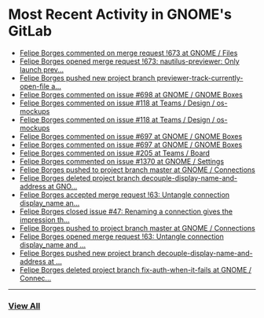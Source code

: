 # Most Recent Activity in GNOME's GitLab

<!-- BLOG-POST-LIST:START -->
- [Felipe Borges commented on merge request !673 at GNOME / Files](https://gitlab.gnome.org/GNOME/nautilus/-/merge_requests/673#note_1122714)
- [Felipe Borges opened merge request !673: nautilus-previewer: Only launch prev...](https://gitlab.gnome.org/GNOME/nautilus/-/merge_requests/673)
- [Felipe Borges pushed new project branch previewer-track-currently-open-file a...](https://gitlab.gnome.org/GNOME/nautilus/-/commits/previewer-track-currently-open-file)
- [Felipe Borges commented on issue #698 at GNOME / GNOME Boxes](https://gitlab.gnome.org/GNOME/gnome-boxes/-/issues/698#note_1122430)
- [Felipe Borges commented on issue #118 at Teams / Design / os-mockups](https://gitlab.gnome.org/Teams/Design/os-mockups/-/issues/118#note_1122428)
- [Felipe Borges commented on issue #118 at Teams / Design / os-mockups](https://gitlab.gnome.org/Teams/Design/os-mockups/-/issues/118#note_1122423)
- [Felipe Borges commented on issue #697 at GNOME / GNOME Boxes](https://gitlab.gnome.org/GNOME/gnome-boxes/-/issues/697#note_1121791)
- [Felipe Borges commented on issue #697 at GNOME / GNOME Boxes](https://gitlab.gnome.org/GNOME/gnome-boxes/-/issues/697#note_1121790)
- [Felipe Borges commented on issue #205 at Teams / Board](https://gitlab.gnome.org/Teams/Board/-/issues/205#note_1120679)
- [Felipe Borges commented on issue #1370 at GNOME / Settings](https://gitlab.gnome.org/GNOME/gnome-control-center/-/issues/1370#note_1119656)
- [Felipe Borges pushed to project branch master at GNOME / Connections](https://gitlab.gnome.org/GNOME/connections/-/commit/7830f140a58aad6e7c9b0ed931673630d66a8035)
- [Felipe Borges deleted project branch decouple-display-name-and-address at GNO...](https://gitlab.gnome.org/GNOME/connections/-/commits/decouple-display-name-and-address)
- [Felipe Borges accepted merge request !63: Untangle connection display_name an...](https://gitlab.gnome.org/GNOME/connections/-/merge_requests/63)
- [Felipe Borges closed issue #47: Renaming a connection gives the impression th...](https://gitlab.gnome.org/GNOME/connections/-/issues/47)
- [Felipe Borges pushed to project branch master at GNOME / Connections](https://gitlab.gnome.org/GNOME/connections/-/compare/49702c0cf83175bd87137251d542a4a792c6297a...974b9a5527bb15ff74c7f9d32ec7ffe245c8908e)
- [Felipe Borges opened merge request !63: Untangle connection display_name and ...](https://gitlab.gnome.org/GNOME/connections/-/merge_requests/63)
- [Felipe Borges pushed new project branch decouple-display-name-and-address at ...](https://gitlab.gnome.org/GNOME/connections/-/commits/decouple-display-name-and-address)
- [Felipe Borges deleted project branch fix-auth-when-it-fails at GNOME / Connec...](https://gitlab.gnome.org/GNOME/connections/-/commits/fix-auth-when-it-fails)
<!-- BLOG-POST-LIST:END -->

___

### [View All](https://gitlab.gnome.org/users/felipeborges/activity)
